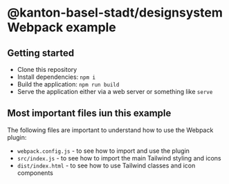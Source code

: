 # @kanton-basel-stadt/designsystem Webpack example

## Getting started

 * Clone this repository
 * Install dependencies: `npm i`
 * Build the application: `npm run build`
 * Serve the application either via a web server or something like `serve`

## Most important files iun this example

The following files are important to understand how to use the Webpack plugin:

 * `webpack.config.js` - to see how to import and use the plugin
 * `src/index.js` - to see how to import the main Tailwind styling and icons
 * `dist/index.html` - to see how to use Tailwind classes and icon components
